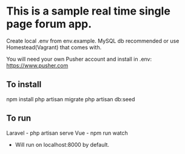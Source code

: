 # This is a sample real time single page forum app.

Create local .env from env.example.  MySQL db recommended or use Homestead(Vagrant) that comes with.

You will need your own Pusher account and install in .env: https://www.pusher.com

## To install
npm install
php artisan migrate
php artisan db:seed

## To run

Laravel - php artisan serve
Vue - npm run watch

*  Will run on localhost:8000 by default.
